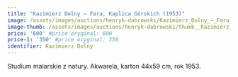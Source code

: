 ```yaml
---
title: "Kazimierz Dolny – Fara, Kaplica Górskich (1953)"
image: /assets/images/auctions/henryk-dabrowski/Kazimierz_Dolny_–_Fara_Kaplica_Gorskich_(1953).jpg
image-thumb: /assets/images/auctions/henryk-dabrowski/thumb__Kazimierz_Dolny_–_Fara_Kaplica_Gorskich_(1953).jpg
price: '600' #price oryginal: 600
price-1: '350' #price oryginal: 350
identifier: Kazimierz Dolny
---
```


Studium malarskie z natury. Akwarela, karton 44x59 cm, rok 1953.